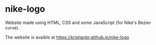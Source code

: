 # nike-logo

Website made using HTML, CSS and some JavaScript (for Nike's Bezier curve).

The website is avaible at https://kristjanbr.github.io/nike-logo
